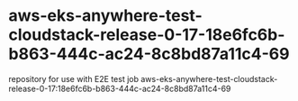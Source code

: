 # aws-eks-anywhere-test-cloudstack-release-0-17-18e6fc6b-b863-444c-ac24-8c8bd87a11c4-69
repository for use with E2E test job aws-eks-anywhere-test-cloudstack-release-0-17:18e6fc6b-b863-444c-ac24-8c8bd87a11c4-69
